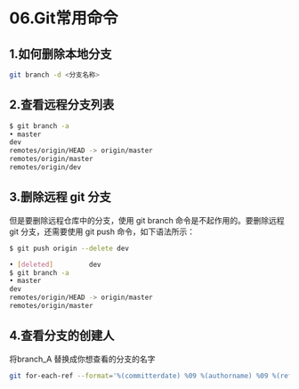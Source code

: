 # 06.Git常用命令

## 1.如何删除本地分支
```bash
git branch -d <分支名称>
```

## 2.查看远程分支列表
```bash
$ git branch -a
• master
dev
remotes/origin/HEAD -> origin/master
remotes/origin/master
remotes/origin/dev
```

## 3.删除远程 git 分支

但是要删除远程仓库中的分支，使用 git branch 命令是不起作用的。要删除远程 git 分支，还需要使用 git push 命令，如下语法所示：
```bash
$ git push origin --delete dev

• [deleted]         dev
$ git branch -a
• master
dev
remotes/origin/HEAD -> origin/master
remotes/origin/master
```

## 4.查看分支的创建人
将branch_A 替换成你想查看的分支的名字
```bash
git for-each-ref --format='%(committerdate) %09 %(authorname) %09 %(refname)' | sort -k5n -k2M -k3n -k4n|grep branch_A
```
